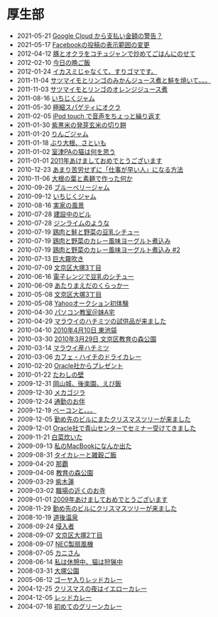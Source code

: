 # 厚生部

<!-- section index: start -->
<p id="tag-cloud">
</p>


- 2021-05-21 [Google Cloud から支払い金額の警告？](20210521googlecloudbugdetalert.html)
- 2021-05-17 [Facebookの投稿の表示範囲の変更](20210517.html)
- 2012-04-12 [豚とオクラをコチュジャンで炒めてごはんにのせて](20120412.html)
- 2012-02-10 [今日の晩ご飯](20120210.html)
- 2012-01-24 [イカスミじゃなくて、すりゴマです。](20120124.html)
- 2011-11-04 [サツマイモとリンゴのみかんジュース煮と鮭を焼いて。。。](20111104.html)
- 2011-11-03 [サツマイモとリンゴのオレンジジュース煮](20111103.html)
- 2011-08-16 [いちじくジャム](20110816.html)
- 2011-05-30 [極細スパゲティにオクラ](20110530.html)
- 2011-02-05 [iPod touch で音声をちょっと繰り返す](20110205.html)
- 2011-01-30 [紫黒米の発芽玄米の切り餅](20110130.html)
- 2011-01-20 [りんごジャム](20110120.html)
- 2011-01-18 [ぶり大根、さといも](20110118.html)
- 2011-01-02 [室津PAの猫は何を思う](20110102.html)
- 2011-01-01 [2011年あけましておめでとうございます](20110101.html)
- 2010-12-23 [あまり苦労せずに「仕事が早い人」になる方法](20101223.html)
- 2010-11-06 [大根の葉と素麺で作った何か](20101106.html)
- 2010-09-26 [ブルーベリージャム](20100926.html)
- 2010-09-12 [いちじくジャム](20100912.html)
- 2010-08-16 [実家の風景](20100816.html)
- 2010-07-28 [建設中のビル](20100728a.html)
- 2010-07-28 [ジンライムのような](20100728b.html)
- 2010-07-19 [鶏肉と鮭と野菜の豆乳シチュー](20100719a.html)
- 2010-07-19 [鶏肉と野菜のカレー風味ヨーグルト煮込み](20100719c.html)
- 2010-07-19 [鶏肉と野菜のカレー風味ヨーグルト煮込み #2](20100719b.html)
- 2010-07-13 [巨大霧吹き](20100713.html)
- 2010-07-09 [文京区大塚3丁目](20100709.html)
- 2010-06-16 [電子レンジで豆乳のシチュー](20100616.html)
- 2010-06-09 [あたりまえだのくらっかー](20100609.html)
- 2010-05-08 [文京区大塚3丁目](20100508b.html)
- 2010-05-08 [Yahooオークション初体験](20100508.html)
- 2010-04-30 [パソコン教室＠妹A宅](20100430.html)
- 2010-04-29 [マラウイのハチミツの試供品が来ました](20100429.html)
- 2010-04-10 [2010年4月10日 東池袋](20100410.html)
- 2010-03-30 [2010年3月29日 文京区教育の森公園](20100330.html)
- 2010-03-14 [マラウイ産ハチミツ](20100314.html)
- 2010-03-06 [カフェ・ハイチのドライカレー](20100306.html)
- 2010-02-20 [Oracle社からプレゼント](20100220.html)
- 2010-01-22 [たわしの壁](20100122.html)
- 2009-12-31 [岡山城、後楽園、えび飯](20091231.html)
- 2009-12-30 [メカゴジラ](20091230.html)
- 2009-12-24 [通勤のお伴](20091224.html)
- 2009-12-19 [ベーコンと。。。](20091219.html)
- 2009-12-05 [勤め先のビルにまたクリスマスツリーが来ました](20091205.html)
- 2009-12-01 [Oracle社で青山センターでセミナー受けてきました](20091201.html)
- 2009-11-21 [白菜炊いた](20091121.html)
- 2009-09-13 [私のMacBookになんか出た](20090913.html)
- 2009-08-31 [タイカレーと雑穀ご飯](20090831.html)
- 2009-04-20 [那覇](20090420.html)
- 2009-04-08 [教育の森公園](20090408.html)
- 2009-03-29 [紫木蓮](20090329.html)
- 2009-03-02 [職場の近くのお寺](20090302.html)
- 2009-01-01 [2009年あけましておめでとうございます](20090101.html)
- 2008-11-29 [勤め先のビルにクリスマスツリーが来ました](20081129.html)
- 2008-10-19 [道後温泉](20081019.html)
- 2008-09-24 [侵入者](20080924.html)
- 2008-09-07 [文京区大塚2丁目](20080907b.html)
- 2008-09-07 [NEC製扇風機](20080907.html)
- 2008-07-05 [カニさん](20080705.html)
- 2008-06-14 [私は休憩中、猫は狩猟中](20080614.html)
- 2008-03-31 [大塚公園](20080331.html)
- 2005-06-12 [ゴーヤ入りレッドカレー](20050612.html)
- 2004-12-25 [クリスマスの夜はイエローカレー](20041225.html)
- 2004-12-05 [レッドカレー](20041205.html)
- 2004-07-18 [初めてのグリーンカレー](20040718.html)
<!-- section index: end -->
